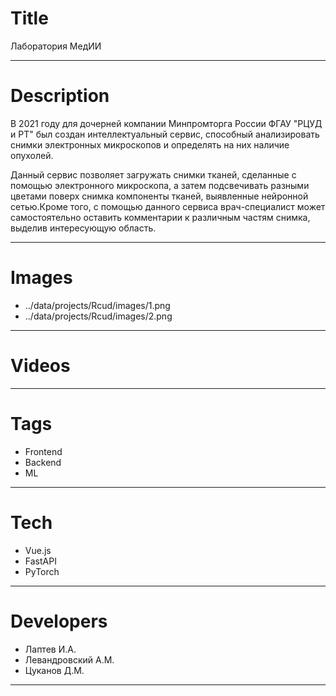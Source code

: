 # Title

Лаборатория МедИИ

---

# Description

В 2021 году для дочерней компании Минпромторга России ФГАУ "РЦУД и РТ" был создан интеллектуальный сервис, способный анализировать снимки электронных микроскопов и определять на них наличие опухолей.

Данный сервис позволяет загружать снимки тканей, сделанные с помощью электронного микроскопа, а затем подсвечивать разными цветами поверх снимка компоненты тканей, выявленные нейронной сетью.Кроме того, с помощью данного сервиса врач-специалист может самостоятельно оставить комментарии к различным частям снимка, выделив интересующую область.

---

# Images

- ../data/projects/Rcud/images/1.png
- ../data/projects/Rcud/images/2.png

---

# Videos

---

# Tags

- Frontend
- Backend
- ML

---

# Tech

- Vue.js
- FastAPI
- PyTorch

---

# Developers

- Лаптев И.А.
- Левандровский А.М.
- Цуканов Д.М.

---
